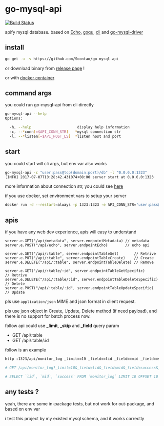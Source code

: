 # go-mysql-api

[![Build Status](https://ci.fornever.org/buildStatus/icon?job=go-mysql-api)](https://ci.fornever.org/job/go-mysql-api)

apify mysql database. based on [Echo](https://github.com/labstack/echo), [goqu](https://github.com/doug-martin/goqu), [cli](https://github.com/mkideal/cli) and [go-mysql-driver](https://github.com/go-sql-driver/mysql)

## install

```bash
go get -u -v https://github.com/Soontao/go-mysql-api
```

or download binary from [release page](https://github.com/Soontao/go-mysql-api/releases/tag/v1.0.0) !

or with [docker container](https://hub.docker.com/r/theosun/go-mysql-api/)

## command args

you could run go-mysql-api from cli directly

```bash
go-mysql-api --help
Options:

  -h, --help                     display help information
  -c, --*conn[=$API_CONN_STR]   *mysql connection str
  -l, --*listen[=$API_HOST_LS]  *listen host and port
```

## start

you could start will cli args, but env var also works

```bash
go-mysql-api -c "user:pass@tcp(domain:port)/db" -l "0.0.0.0:1323"
[INFO] 2017-07-07T10:28:42.431074+08:00 server start at 0.0.0.0:1323
```

more information about connection str, you could see [here](https://github.com/go-sql-driver/mysql#examples)

if you use docker, set environment vars to setup your server

```bash
docker run -d --restart=always -p 1323:1323 -e API_CONN_STR='user:pass@tcp(domain:port)/db' -e API_HOST_LS=':1323' theosun/go-mysql-api:v1
```

## apis

if you have any web dev experience, apis will easy to understand

```golang
server.e.GET("/api/metadata", server.endpointMetadata) // metadata
server.e.POST("/api/echo", server.endpointEcho)        // echo api

server.e.GET("/api/:table", server.endpointTableGet)       // Retrive
server.e.PUT("/api/:table", server.endpointTableCreate)    // Create
server.e.DELETE("/api/:table", server.endpointTableDelete) // Remove

server.e.GET("/api/:table/:id", server.endpointTableGetSpecific)       // Retrive
server.e.DELETE("/api/:table/:id", server.endpointTableDeleteSpecific) // Delete
server.e.POST("/api/:table/:id", server.endpointTableUpdateSpecific)   // Update
```

pls use `application/json` MIME and json format in client request.

pls use json object in Create, Update, Delete method (if need payload), and there is no support for batch process now.

follow api could use **_limit**, **_skip** and **_field** query param

* GET /api/:table
* GET /api/:table/:id

follow is an example

```bash
http :1323/api/monitor_log _limit==10 _field==lid _field==mid _field==success _skip==10 -v

# GET /api/monitor_log?_limit=10&_field=lid&_field=mid&_field=success&_skip=10 HTTP/1.1

# SELECT `lid`, `mid`, `success` FROM `monitor_log` LIMIT 10 OFFSET 10
```

## any tests ?

yeah, there are some in-package tests, but not work for out-package, and based on env var

i test this project by my existed mysql schema, and it works correctly
